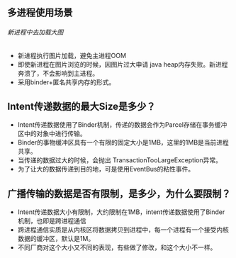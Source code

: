 ## 多进程使用场景

###### 新进程中去加载大图

- 新进程执行图片加载，避免主进程OOM
- 即使新进程在图片浏览的时候，因图片过大申请 java heap内存失败。新进程奔溃了，不会影响到主进程。
- 采用binder+匿名共享内存的形式。

## Intent传递数据的最大Size是多少？

- Intent传递数据使用了Binder机制，传递的数据会作为Parcel存储在事务缓冲区中的对象中进行传输。
- Binder的事物缓冲区具有一个有限的固定大小是1MB，这里的1MB是当前进程共享。
- 当传递的数据过大的时候，会抛出 TransactionTooLargeException异常。
- 为了让大的数据传递到目的地，可是使用EventBus的粘性事件。

## 广播传输的数据是否有限制，是多少，为什么要限制？

- Intent传递数据大小有限制，大约限制在1MB，intent传递数据使用了Binder机制，也即是跨进程通信
- 跨进程通信实质是从内核区将数据拷贝到进程中，每一个进程有一个接受内核数据的缓冲区，默认是1M。
- 不同厂商对这个大小又不同的表现，有些做了修改，和这个大小不一样。